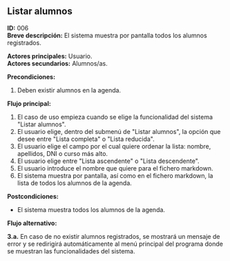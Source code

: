 ## Listar alumnos  

**ID:** 006    
**Breve descripción:** El sistema muestra por pantalla todos los alumnos registrados.


**Actores principales:** Usuario.   
**Actores secundarios:** Alumnos/as.


**Precondiciones:**

1. Deben existir alumnos en la agenda.


**Flujo principal:**

1. El caso de uso empieza cuando se elige la funcionalidad del sistema "Listar alumnos".
2. El usuario elige, dentro del submenú de "Listar alumnos", la opción que desee entre "Lista completa" o "Lista reducida".
3. El usuario elige el campo por el cual quiere ordenar la lista: nombre, apellidos, DNI o curso más alto.  
4. El usuario elige entre "Lista ascendente" o "Lista descendente".  
5. El usuario introduce el nombre que quiere para el fichero markdown.  
6. El sistema muestra por pantalla, así como en el fichero markdown, la lista de todos los alumnos de la agenda.


**Postcondiciones:**

* El sistema muestra todos los alumnos de la agenda.


**Flujo alternativo:**

**3.a.** En caso de no existir alumnos registrados, se mostrará un mensaje de error y se redirigirá automáticamente al menú principal del programa donde se muestran las funcionalidades del sistema.  
